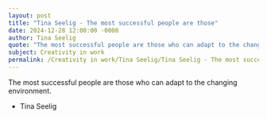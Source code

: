 ```yaml
---
layout: post
title: "Tina Seelig - The most successful people are those"
date: 2024-12-28 12:00:00 -0000
author: Tina Seelig
quote: "The most successful people are those who can adapt to the changing environment."
subject: Creativity in work
permalink: /Creativity in work/Tina Seelig/Tina Seelig - The most successful people are those
---
```


The most successful people are those who can adapt to the changing environment.

- Tina Seelig
